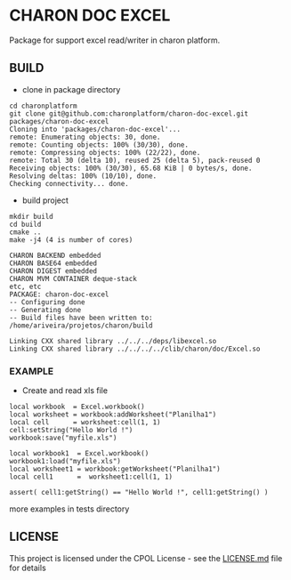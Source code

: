# CHARON DOC EXCEL

Package for support excel read/writer in charon platform.

## BUILD

- clone in package directory
```
cd charonplatform
git clone git@github.com:charonplatform/charon-doc-excel.git packages/charon-doc-excel
Cloning into 'packages/charon-doc-excel'...
remote: Enumerating objects: 30, done.
remote: Counting objects: 100% (30/30), done.
remote: Compressing objects: 100% (22/22), done.
remote: Total 30 (delta 10), reused 25 (delta 5), pack-reused 0
Receiving objects: 100% (30/30), 65.68 KiB | 0 bytes/s, done.
Resolving deltas: 100% (10/10), done.
Checking connectivity... done.
```

- build  project

```
mkdir build
cd build
cmake ..
make -j4 (4 is number of cores)

CHARON BACKEND embedded
CHARON BASE64 embedded
CHARON DIGEST embedded
CHARON MVM CONTAINER deque-stack
etc, etc
PACKAGE: charon-doc-excel
-- Configuring done
-- Generating done
-- Build files have been written to: /home/ariveira/projetos/charon/build

Linking CXX shared library ../../../deps/libexcel.so
Linking CXX shared library ../../../../clib/charon/doc/Excel.so
```

### EXAMPLE
- Create and read xls file

```
local workbook  = Excel.workbook()
local worksheet = workbook:addWorksheet("Planilha1")
local cell      = worksheet:cell(1, 1)
cell:setString("Hello World !")
workbook:save("myfile.xls")

local workbook1  = Excel.workbook()
workbook1:load("myfile.xls")
local worksheet1 = workbook:getWorksheet("Planilha1")
local cell1      =  worksheet1:cell(1, 1)

assert( cell1:getString() == "Hello World !", cell1:getString() )
```
more examples in tests directory

## LICENSE
This project is licensed under the CPOL License - see the [LICENSE.md](LICENSE.md) file for details
